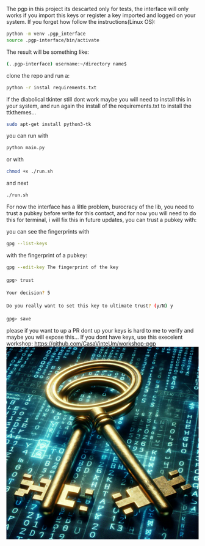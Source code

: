 The pgp in this project its descarted only for tests, the interface will only works if you import this keys or register a key imported and logged on your system.
If you forget how follow the instructions(Linux OS):
```bash
python -m venv .pgp_interface
source .pgp-interface/bin/activate
```
The result will be something like:
```bash
(..pgp-interface) username:~/directory name$ 
```
clone the repo and run a:
```bash
python -r instal requirements.txt
```
if the diabolical tkinter still dont work maybe you will need to install this in your system, and run again the install of the requirements.txt to install the ttkthemes...
```bash
sudo apt-get install python3-tk
```
you can run with 
```bash 
python main.py
```
or with     
```bash 
chmod +x ./run.sh
```
and next 
```bash 
./run.sh
```

For now the interface has a liltle problem, burocracy of the lib, you need to trust a pubkey before write for this contact, and for now you will need to do this for terminal, i will fix this in future updates, you can trust a pubkey with:

you can see the fingerprints with
```bash
gpg --list-keys 
```
with the fingerprint of a pubkey:
```bash
gpg --edit-key The fingerprint of the key

gpg> trust

Your decision? 5

Do you really want to set this key to ultimate trust? (y/N) y

gpg> save

```
please if you want to up a PR dont up your keys is hard to me to verify and maybe you will expose this...
If you dont have keys, use this execelent workshop: https://github.com/CasaVinteUm/workshop-pgp 
!["..."]( pgpinterface/src/pgpinterface/images/registerkeys.jpeg "Cypherpunks write code ")
